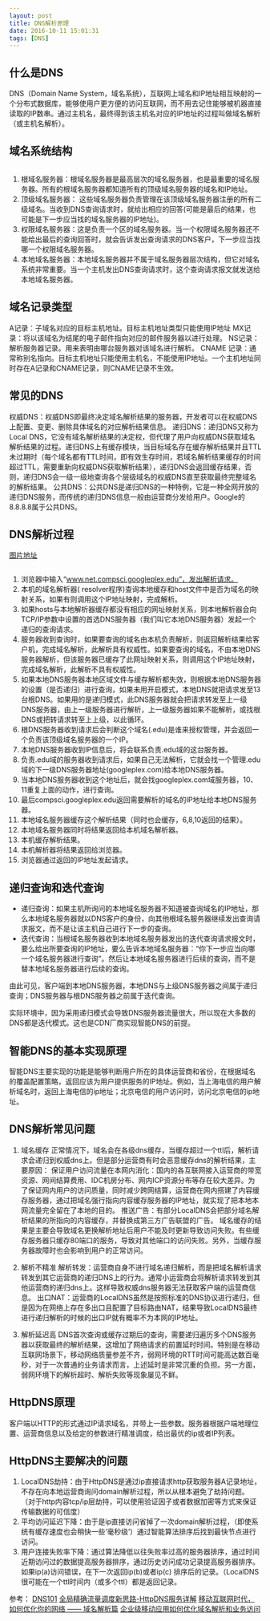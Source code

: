 ```yaml
---
layout: post
title: DNS解析原理
date: 2016-10-11 15:01:31
tags: [DNS]
---
```


## 什么是DNS

DNS（Domain Name System，域名系统），互联网上域名和IP地址相互映射的一个分布式数据库，能够使用户更方便的访问互联网，而不用去记住能够被机器直接读取的IP数串。通过主机名，最终得到该主机名对应的IP地址的过程叫做域名解析（或主机名解析）。

<!-- more -->

## 域名系统结构

<img src="http://pic-blog.bfvyun.com/dns/structure.jpg" alt="">

1. 根域名服务器：根域名服务器是最高层次的域名服务器，也是最重要的域名服务器。所有的根域名服务器都知道所有的顶级域名服务器的域名和IP地址。
2. 顶级域名服务器： 这些域名服务器负责管理在该顶级域名服务器注册的所有二级域名。当收到DNS查询请求时，就给出相应的回答(可能是最后的结果，也可能是下一步应当找的域名服务器的IP地址)。
3. 权限域名服务器：这是负责一个区的域名服务器。当一个权限域名服务器还不能给出最后的查询回答时，就会告诉发出查询请求的DNS客户，下一步应当找哪一个权限域名服务器。
4. 本地域名服务器：本地域名服务器并不属于域名服务器层次结构，但它对域名系统非常重要。当一个主机发出DNS查询请求时，这个查询请求报文就发送给本地域名服务器。

## 域名记录类型

A记录：子域名对应的目标主机地址。目标主机地址类型只能使用IP地址
MX记录：将以该域名为结尾的电子邮件指向对应的邮件服务器以进行处理。
NS记录：解析服务器记录。用来表明由哪台服务器对该域名进行解析。
CNAME 记录：通常称别名指向。目标主机地址只能使用主机名，不能使用IP地址。一个主机地址同时存在A记录和CNAME记录，则CNAME记录不生效。

## 常见的DNS

权威DNS：权威DNS即最终决定域名解析结果的服务器，开发者可以在权威DNS上配置、变更、删除具体域名的对应解析结果信息。
递归DNS：递归DNS又称为Local DNS，它没有域名解析结果的决定权，但代理了用户向权威DNS获取域名解析结果的过程。递归DNS上有缓存模块，当目标域名存在缓存解析结果并且TTL未过期时（每个域名都有TTL时间，即有效生存时间，若域名解析结果缓存的时间超过TTL，需要重新向权威DNS获取解析结果），递归DNS会返回缓存结果，否则，递归DNS会一级一级地查询各个层级域名的权威DNS直至获取最终完整域名的解析结果。
公共DNS：公共DNS是递归DNS的一种特例，它是一种全网开放的递归DNS服务，而传统的递归DNS信息一般由运营商分发给用户。Google的8.8.8.8属于公共DNS。

## DNS解析过程

[图片地址](http://www.tcpipguide.com/free/t_DNSNameResolutionProcess-2.htm)

<img src="http://pic-blog.bfvyun.com/dns/dnsresolution.png" alt="">

1. 浏览器中输入“www.net.compsci.googleplex.edu”，发出解析请求。
2. 本机的域名解析器( resolver程序)查询本地缓存和host文件中是否为域名的映射关系，如果有则调用这个IP地址映射，完成解析。
3. 如果hosts与本地解析器缓存都没有相应的网址映射关系，则本地解析器会向TCP/IP参数中设置的首选DNS服务器（我们叫它本地DNS服务器）发起一个递归的查询请求。
4. 服务器收到查询时，如果要查询的域名由本机负责解析，则返回解析结果给客户机，完成域名解析，此解析具有权威性。如果要查询的域名，不由本地DNS服务器解析，但该服务器已缓存了此网址映射关系，则调用这个IP地址映射，完成域名解析，此解析不具有权威性。
5. 如果本地DNS服务器本地区域文件与缓存解析都失效，则根据本地DNS服务器的设置（是否递归）进行查询，如果未用开启模式，本地DNS就把请求发至13台根DNS。如果用的是递归模式，此DNS服务器就会把请求转发至上一级DNS服务器，由上一级服务器进行解析，上一级服务器如果不能解析，或找根DNS或把转请求转至上上级，以此循环。
6. 根DNS服务器收到请求后会判断这个域名(.edu)是谁来授权管理，并会返回一个负责该顶级域名服务器的一个IP。
7. 本地DNS服务器收到IP信息后，将会联系负责.edu域的这台服务器。
8. 负责.edu域的服务器收到请求后，如果自己无法解析，它就会找一个管理.edu域的下一级DNS服务器地址(googleplex.com)给本地DNS服务器。
9. 当本地DNS服务器收到这个地址后，就会找googleplex.com域服务器，10、11重复上面的动作，进行查询。
12. 最后compsci.googleplex.edu返回需要解析的域名的IP地址给本地DNS服务器。
13. 本地域名服务器缓存这个解析结果（同时也会缓存，6,8,10返回的结果）。
14. 本地域名服务器同时将结果返回给本机域名解析器。
15. 本机缓存解析结果。
16. 本机解析器将结果返回给浏览器。
17. 浏览器通过返回的IP地址发起请求。

## 递归查询和迭代查询

* 递归查询：如果主机所询问的本地域名服务器不知道被查询域名的IP地址，那么本地域名服务器就以DNS客户的身份，向其他根域名服务器继续发出查询请求报文，而不是让该主机自己进行下一步的查询。
* 迭代查询：当根域名服务器收到本地域名服务器发出的迭代查询请求报文时，要么给出所要查询的IP地址，要么告诉本地域名服务器：“你下一步应当向哪一个域名服务器进行查询”。然后让本地域名服务器进行后续的查询，而不是替本地域名服务器进行后续的查询。

由此可见，客户端到本地DNS服务器，本地DNS与上级DNS服务器之间属于递归查询；DNS服务器与根DNS服务器之前属于迭代查询。

实际环境中，因为采用递归模式会导致DNS服务器流量很大，所以现在大多数的DNS都是迭代模式。这也是CDN厂商实现智能DNS的前提。

## 智能DNS的基本实现原理

智能DNS主要实现的功能是能够判断用户所在的具体运营商和省份，在根据域名的覆盖配置策略，返回应该为用户提供服务的IP地址。例如，当上海电信的用户解析域名时，返回上海电信的ip地址；北京电信的用户访问时，访问北京电信的ip地址。

## DNS解析常见问题

1. 域名缓存
正常情况下，域名会在各级dns缓存，当缓存超过一个ttl后，解析请求会递归到权威dns上。但是部分运营商有时会恶意缓存dns的解析结果，主要原因：
保证用户访问流量在本网内消化：国内的各互联网接入运营商的带宽资源、网间结算费用、IDC机房分布、网内ICP资源分布等存在较大差异。为了保证网内用户的访问质量，同时减少跨网结算，运营商在网内搭建了内容缓存服务器，通过把域名强行指向内容缓存服务器的IP地址，就实现了把本地本网流量完全留在了本地的目的。
推送广告：有部分LocalDNS会把部分域名解析结果的所指向的内容缓存，并替换成第三方广告联盟的广告。
域名缓存的结果是主要会导致域名更换解析地址后用户不能及时更新导致访问失败。有些缓存服务器只缓存80端口的服务，导致对其他端口的访问失败。另外，当缓存服务器故障时也会影响到用户的正常访问。
 
2. 解析不精准
解析转发：运营商自身不进行域名递归解析，而是把域名解析请求转发到其它运营商的递归DNS上的行为。通常小运营商会将解析请求转发到其他运营商的递归dns上。这样导致权威dns服务器无法获取客户端的运营商信息。
出口NAT：运营商的LocalDNS虽然是按照标准的DNS协议进行递归，但是因为在网络上存在多出口且配置了目标路由NAT，结果导致LocalDNS最终进行递归解析的时候的出口IP就有概率不为本网的IP地址。
 
3. 解析延迟高
DNS首次查询或缓存过期后的查询，需要递归遍历多个DNS服务器以获取最终的解析结果，这增加了网络请求的前置延时时间。特别是在移动互联网场景下，移动网络质量参差不齐，弱网环境的RTT时间可能高达数百毫秒，对于一次普通的业务请求而言，上述延时是非常沉重的负担。另一方面，弱网环境下的解析超时、解析失败等现象屡见不鲜。
 
## HttpDNS原理
 
客户端以HTTP的形式通过IP请求域名，并带上一些参数。服务器根据户端地理位置、运营商信息以及给定的参数进行精准调度，给出最优的ip或者IP列表。
 
## HttpDNS主要解决的问题
 
1. LocalDNS劫持：由于HttpDNS是通过ip直接请求http获取服务器A记录地址，不存在向本地运营商询问domain解析过程，所以从根本避免了劫持问题。 （对于http内容tcp/ip层劫持，可以使用验证因子或者数据加密等方式来保证传输数据的可信度）
2. 平均访问延迟下降：由于是ip直接访问省掉了一次domain解析过程，（即使系统有缓存速度也会稍快一些‘毫秒级’）通过智能算法排序后找到最快节点进行访问。
3. 用户连接失败率下降：通过算法降低以往失败率过高的服务器排序，通过时间近期访问过的数据提高服务器排序，通过历史访问成功记录提高服务器排序。如果ip(a)访问错误，在下一次返回ip(b)或者ip(c) 排序后的记录。（LocalDNS很可能在一个ttl时间内（或多个ttl）都是返回记录。

参考：
[DNS101](https://www.verisign.com/assets/DNS101_zh_CN.pdf)
[全局精确流量调度新思路-HttpDNS服务详解](http://mp.weixin.qq.com/s?__biz=MzA3ODgyNzcwMw==&mid=201837080&idx=1&sn=b2a152b84df1c7dbd294ea66037cf262&scene=2&from=timeline&isappinstalled=0&utm_source=tuicool)
[移动互联网时代，如何优化你的网络 —— 域名解析篇](https://yq.aliyun.com/articles/58967?spm=5176.100244.teamconlist.7.WOFDYX)
[企业级移动应用如何优化域名解析和业务访问](https://yq.aliyun.com/articles/53682)


